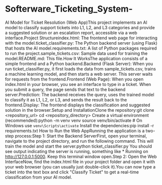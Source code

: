 # Softerware_Ticketing_System-
AI Model for Ticket Resolution (Web App)This project implements an AI model to classify support tickets into L1, L2, and L3 categories and provide a suggested solution or an escalation report, accessible via a web interface.Project Structureindex.html: The frontend web page for interacting with the model.ticket_classifier.py: The Python backend server (using Flask) that hosts the AI model.requirements.txt: A list of Python packages required to run the project.sample_tickets.csv: Sample data used for training the model.README.md: This file.How It WorksThe application consists of a simple frontend and a Python backend.Backend (Flask Server): When you run ticket_classifier.py, it first loads the data from sample_tickets.csv, trains a machine learning model, and then starts a web server. This server waits for requests from the frontend.Frontend (Web Page): When you open index.html in your browser, you see an interface to type in a ticket. When you submit a query, the page sends that text to the backend server.Prediction: The backend receives the query, uses the trained model to classify it as L1, L2, or L3, and sends the result back to the frontend.Display: The frontend displays the classification and suggested solution in the browser.Setup and InstallationClone the repository:git clone <repository_url>
cd <repository_directory>
Create a virtual environment (recommended):python -m venv venv
source venv/bin/activate  # On Windows use `venv\Scripts\activate`
Install the dependencies:pip install -r requirements.txt
How to Run the Web AppRunning the application is a two-step process:Step 1: Start the Backend ServerFirst, open your terminal, navigate to the project directory, and run the following command. This will train the model and start the server.python ticket_classifier.py
You should see output indicating the server is running, something like * Running on http://127.0.0.1:5000. Keep this terminal window open.Step 2: Open the Web InterfaceNow, find the index.html file in your project folder and open it with your web browser (you can usually just double-click it).You can now type a ticket into the text box and click "Classify Ticket" to get a real-time classification from your AI model.
